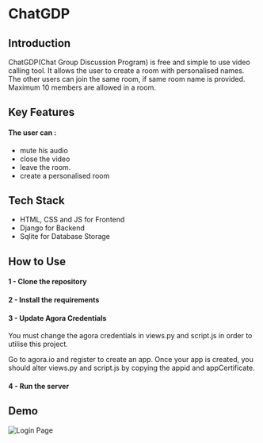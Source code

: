 # ChatGDP
## Introduction
ChatGDP(Chat Group Discussion Program) is free and simple to use video calling tool. It allows the user to create a room with personalised names. The other users can join the same room, if same room name is provided. 
Maximum 10 members are allowed in a room.

## Key Features
#### The user can :
- mute his audio
- close the video 
- leave the room.
- create a personalised room

## Tech Stack
- HTML, CSS and JS for Frontend
- Django for Backend
- Sqlite for Database Storage

## How to Use
#### 1 - Clone the repository
#### 2 - Install the requirements
#### 3 - Update Agora Credentials
You must change the agora credentials in views.py and script.js in order to utilise this project.

Go to agora.io and register to create an app. Once your app is created, you should alter views.py and script.js by copying the appid and appCertificate.
#### 4 - Run the server

## Demo
![Login Page](https://github.com/Sanchit71/ChatGDP/assets/102990660/b28c664c-2777-4264-9fe0-e979b5803aa7)
<!-- ![Chat Room](https://github.com/Sanchit71/ChatGDP/assets/102990660/45644624-389e-42f1-aead-a7d39cbb2942) -->
